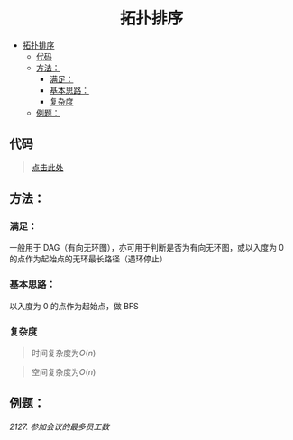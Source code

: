 <!--
 * @Description: 
 * @Author: shadow221213
 * @Date: 2023-11-01 13:56:45
 * @LastEditTime: 2023-11-21 21:59:14
-->
# <div align="center">拓扑排序</div>

<!-- TOC -->

- [拓扑排序](#拓扑排序)
  - [代码](#代码)
  - [方法：](#方法)
    - [满足：](#满足)
    - [基本思路：](#基本思路)
    - [复杂度](#复杂度)
  - [例题：](#例题)

<!-- /TOC -->

## 代码
> [点击此处](./拓扑排序.cpp)

## 方法：

### 满足：
一般用于 DAG（有向无环图），亦可用于判断是否为有向无环图，或以入度为 0 的点作为起始点的无环最长路径（遇环停止）

### 基本思路：
以入度为 0 的点作为起始点，做 BFS

### 复杂度
> 时间复杂度为$O(n)$

> 空间复杂度为$O(n)$

## 例题：
*2127. 参加会议的最多员工数*